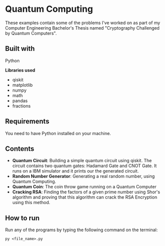 # Quantum Computing

These examples contain some of the problems I've worked on as part of my Computer Engineering Bachelor's Thesis named "Cryptography Challenged by Quantum Computers".

## Built with

Python

**Libraries used**
- qiskit
- matplotlib
- numpy
- math
- pandas
- fractions

## Requirements

You need to have Python installed on your machine.

## Contents

- **Quantum Circuit**: Building a simple quantum circuit using qiskit. The circuit contains two quantum gates: Hadamard Gate and CNOT Gate. It runs on a IBM simulator and it prints our the generated circuit.
- **Random Number Generator**: Generating a real random number, using Quantum Computing.
- **Quantum Coin**: The coin throw game running on a Quantum Computer
- **Cracking RSA**: Finding the factors of a given prime number using Shor's algorithm and proving that this algorithm can crack the RSA Encryption using this method.

## How to run

Run any of the programs by typing the following command on the terminal:

`py <file_name>.py`
